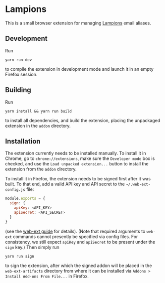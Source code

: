 # Lampions

This is a small browser extension for managing [Lampions] email aliases.

## Development

Run

```shell
yarn run dev
```

to compile the extension in development mode and launch it in an empty Firefox
session.

## Building

Run

```shell
yarn install && yarn run build
```

to install all dependencies, and build the extension, placing the unpackaged
extension in the `addon` directory.

## Installation

The extension currently needs to be installed manually. To install it in
Chrome, go to `chrome://extensions`, make sure the `Developer mode` box is
checked, and use the `Load unpacked extension...` button to install the
extension from the `addon` directory.

To install it in Firefox, the extension needs to be signed first after it was
built.
To that end, add a valid API key and API secret to the
`~/.web-ext-config.js` file:

```javascript
module.exports = {
  sign: {
    apiKey: <API_KEY>
    apiSecret: <API_SECRET>
  }
}
```

(see the [web-ext guide] for details).
(Note that required arguments to `web-ext` commands cannot presently be
specified via config files.
For consistency, we still expect `apiKey` and `apiSecret` to be present under
the `sign` key.)
Then simply run

```shell
yarn run sign
```

to sign the extension, after which the signed addon will be placed in the
`web-ext-artifacts` directory from where it can be installed via `Addons >
Install Add-ons From File...` in Firefox.

[Lampions]: https://github.com/lampions/lampions
[web-ext guide]: https://extensionworkshop.com/documentation/develop/getting-started-with-web-ext/
